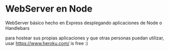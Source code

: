 # WebServer en Node

WebServer básico hecho en Express desplegando aplicaciones de Node o Handlebars

para hostear sus propias aplicaciones y que otras personas puedan utilizar, usar https://www.heroku.com/ is free :)
